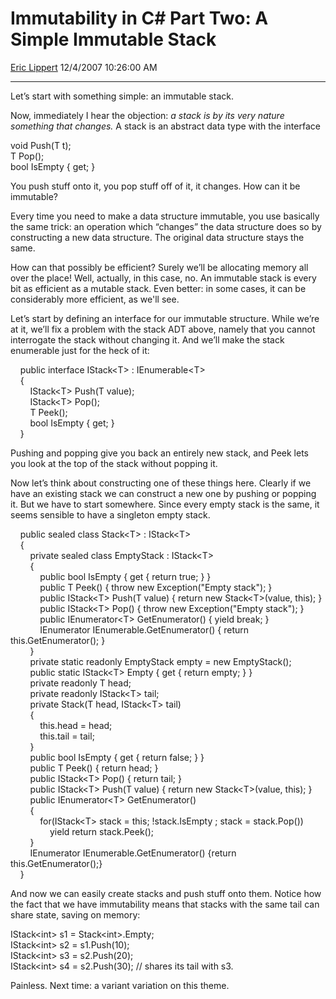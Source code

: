 # Immutability in C\# Part Two: A Simple Immutable Stack

[Eric Lippert](https://social.msdn.microsoft.com/profile/Eric%20Lippert) 12/4/2007 10:26:00 AM

-----

Let’s start with something simple: an immutable stack.

Now, immediately I hear the objection: *a stack is by its very nature something that changes.* A stack is an abstract data type with the interface

 

void Push(T t);  
T Pop();  
bool IsEmpty { get; }

You push stuff onto it, you pop stuff off of it, it changes. How can it be immutable?

Every time you need to make a data structure immutable, you use basically the same trick: an operation which “changes” the data structure does so by constructing a new data structure. The original data structure stays the same.

How can that possibly be efficient? Surely we’ll be allocating memory all over the place\! Well, actually, in this case, no. An immutable stack is every bit as efficient as a mutable stack. Even better: in some cases, it can be considerably more efficient, as we'll see.

Let’s start by defining an interface for our immutable structure. While we’re at it, we’ll fix a problem with the stack ADT above, namely that you cannot interrogate the stack without changing it. And we’ll make the stack enumerable just for the heck of it:

 

    public interface IStack\<T\> : IEnumerable\<T\>  
    {  
        IStack\<T\> Push(T value);  
        IStack\<T\> Pop();  
        T Peek();  
        bool IsEmpty { get; }  
    }

Pushing and popping give you back an entirely new stack, and Peek lets you look at the top of the stack without popping it.

Now let’s think about constructing one of these things here. Clearly if we have an existing stack we can construct a new one by pushing or popping it. But we have to start somewhere. Since every empty stack is the same, it seems sensible to have a singleton empty stack.

 

    public sealed class Stack\<T\> : IStack\<T\>  
    {  
        private sealed class EmptyStack : IStack\<T\>  
        {  
            public bool IsEmpty { get { return true; } }  
            public T Peek() { throw new Exception("Empty stack"); }  
            public IStack\<T\> Push(T value) { return new Stack\<T\>(value, this); }  
            public IStack\<T\> Pop() { throw new Exception("Empty stack"); }  
            public IEnumerator\<T\> GetEnumerator() { yield break; }  
            IEnumerator IEnumerable.GetEnumerator() { return this.GetEnumerator(); }  
        }  
        private static readonly EmptyStack empty = new EmptyStack();  
        public static IStack\<T\> Empty { get { return empty; } }  
        private readonly T head;  
        private readonly IStack\<T\> tail;  
        private Stack(T head, IStack\<T\> tail)  
        {  
            this.head = head;  
            this.tail = tail;  
        }  
        public bool IsEmpty { get { return false; } }  
        public T Peek() { return head; }  
        public IStack\<T\> Pop() { return tail; }  
        public IStack\<T\> Push(T value) { return new Stack\<T\>(value, this); }  
        public IEnumerator\<T\> GetEnumerator()  
        {  
            for(IStack\<T\> stack = this; \!stack.IsEmpty ; stack = stack.Pop())  
                yield return stack.Peek();  
        }  
        IEnumerator IEnumerable.GetEnumerator() {return this.GetEnumerator();}  
    }

And now we can easily create stacks and push stuff onto them. Notice how the fact that we have immutability means that stacks with the same tail can share state, saving on memory:

 

IStack\<int\> s1 = Stack\<int\>.Empty;  
IStack\<int\> s2 = s1.Push(10);  
IStack\<int\> s3 = s2.Push(20);  
IStack\<int\> s4 = s2.Push(30); // shares its tail with s3.

Painless. Next time: a variant variation on this theme.

